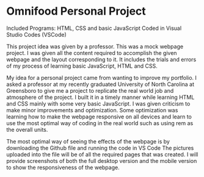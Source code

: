 # Omnifood Personal Project
Included Programs: HTML, CSS and basic JavaScript
Coded in Visual Studio Codes (VSCode)

This project idea was given by a professor. This was a mock webpage project. I was given all the content required to accomplish the given webpage and the layout corresponding to it. It includes the trials and errors of my process of learning basic JavaScript, HTML and CSS. 

My idea for a personal project came from wanting to improve my portfolio. I asked a professor at my recently graduated University of North Carolina at Greensboro to give me a project to replicate the real world job and atmosphere of the project. I built it in a timely manner while learning HTML and CSS mainly with some very basic JavaScript. I was given criticism to make minor improvements and optimization. Some optimization was learning how to make the webpage responsive on all devices and learn to use the most optimal way of coding in the real world such as using rem as the overall units.

The most optimal way of seeing the effects of the webpage is by downloading the Github file and running the code in VS Code
The pictures uploaded into the file will be of all the required pages that was created. I will provide screenshots of both the full desktop version and the mobile version to show the responsiveness of the webpage.
